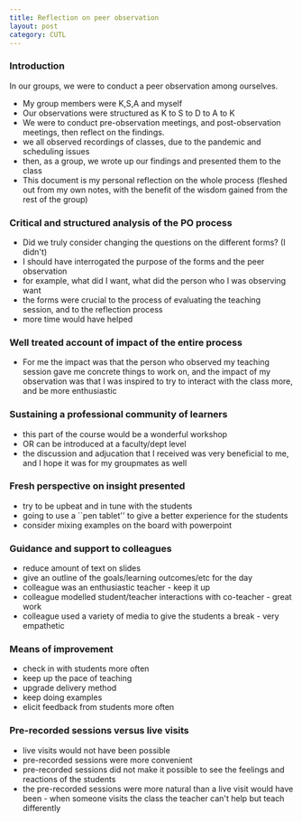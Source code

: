```yaml
---
title: Reflection on peer observation
layout: post
category: CUTL
---
```

### Introduction
In our groups, we were to conduct a peer observation among ourselves.
- My group members were K,S,A and myself
- Our observations were structured as K to S to D to A to K
- We were to conduct pre-observation meetings, and post-observation meetings, then reflect on the findings.
- we all observed recordings of classes, due to the pandemic and scheduling issues
- then, as a group, we wrote up our findings and presented them to the class
- This document is my personal reflection on the whole process (fleshed out from my own notes, with the benefit of the wisdom gained from the rest of the group)
### Critical and structured analysis of the PO process
- Did we truly consider changing the questions on the different forms? (I didn't)
- I should have interrogated the purpose of the forms and the peer observation
- for example, what did I want, what did the person who I was observing want
- the forms were crucial to the process of evaluating the teaching session, and to the reflection process
- more time would have helped
### Well treated account of impact of the entire process
- For me the impact was that the person who observed my teaching session gave me concrete things to work on, and the impact of my observation was that I was inspired to try to interact with the class more, and be more enthusiastic
### Sustaining a professional community of learners
- this part of the course would be a wonderful workshop
- OR can be introduced at a faculty/dept level
- the discussion and adjucation that I received was very beneficial to me, and I hope it was for my groupmates as well
### Fresh perspective on insight presented
- try to be upbeat and in tune with the students
- going to use a ``pen tablet'' to give a better experience for the students
- consider mixing examples on the board with powerpoint
### Guidance and support to colleagues
- reduce amount of text on slides
- give an outline of the goals/learning outcomes/etc for the day
- colleague was an enthusiastic teacher - keep it up
- colleague modelled student/teacher interactions with co-teacher - great work
- colleague used a variety of media to give the students a break - very empathetic
### Means of improvement
- check in with students more often
- keep up the pace of teaching
- upgrade delivery method
- keep doing examples
- elicit feedback from students more often
### Pre-recorded sessions versus live visits
- live visits would not have been possible
- pre-recorded sessions were more convenient
- pre-recorded sessions did not make it possible to see the feelings and reactions of the students
- the pre-recorded sessions were more natural than a live visit would have been - when someone visits the class the teacher can't help but teach differently
